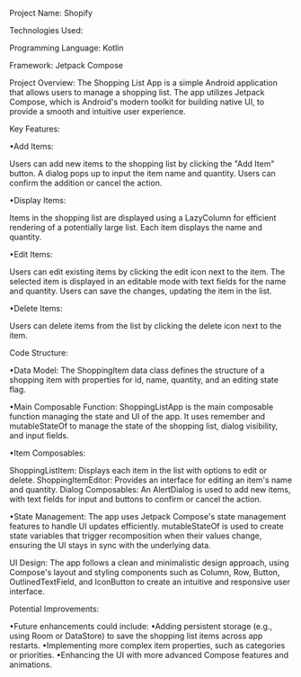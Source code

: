 Project Name: Shopify

Technologies Used:

Programming Language: Kotlin

Framework: Jetpack Compose

Project Overview:
The Shopping List App is a simple Android application that allows users to manage a shopping list. The app utilizes Jetpack Compose, which is Android's modern toolkit for building native UI, to provide a smooth and intuitive user experience.

Key Features:

•Add Items:

Users can add new items to the shopping list by clicking the "Add Item" button.
A dialog pops up to input the item name and quantity.
Users can confirm the addition or cancel the action.

•Display Items:

Items in the shopping list are displayed using a LazyColumn for efficient rendering of a potentially large list.
Each item displays the name and quantity.

•Edit Items:

Users can edit existing items by clicking the edit icon next to the item.
The selected item is displayed in an editable mode with text fields for the name and quantity.
Users can save the changes, updating the item in the list.

•Delete Items:

Users can delete items from the list by clicking the delete icon next to the item.

Code Structure:

•Data Model: The ShoppingItem data class defines the structure of a shopping item with properties for id, name, quantity, and an editing state flag.

•Main Composable Function: ShoppingListApp is the main composable function managing the state and UI of the app. It uses remember and mutableStateOf to manage the state of the shopping list, dialog visibility, and input fields.

•Item Composables:

  ShoppingListItem: Displays each item in the list with options to edit or delete.
  ShoppingItemEditor: Provides an interface for editing an item's name and quantity.
  Dialog Composables: An AlertDialog is used to add new items, with text fields for input and buttons to confirm or cancel the action.

•State Management:
The app uses Jetpack Compose's state management features to handle UI updates efficiently. mutableStateOf is used to create state variables that trigger recomposition when their values change, ensuring the UI stays in sync with the underlying data.

UI Design:
The app follows a clean and minimalistic design approach, using Compose's layout and styling components such as Column, Row, Button, OutlinedTextField, and IconButton to create an intuitive and responsive user interface.

Potential Improvements:

•Future enhancements could include:
•Adding persistent storage (e.g., using Room or DataStore) to save the shopping list items across app restarts.
•Implementing more complex item properties, such as categories or priorities.
•Enhancing the UI with more advanced Compose features and animations.
